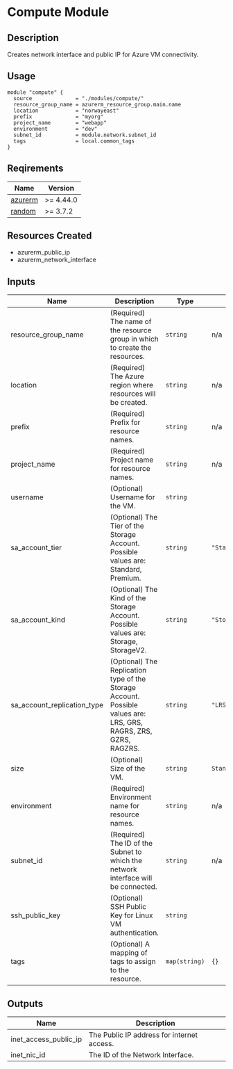# Compute Module

## Description

Creates network interface and public IP for Azure VM connectivity.

## Usage

```hcl
module "compute" {
  source              = "./modules/compute/"
  resource_group_name = azurerm_resource_group.main.name
  location            = "norwayeast"
  prefix              = "myorg"
  project_name        = "webapp"
  environment         = "dev"
  subnet_id           = module.network.subnet_id
  tags                = local.common_tags
}
```

## Reqirements

| Name                                                                            | Version   |
| ------------------------------------------------------------------------------- | --------- |
| <a href="https://registry.terraform.io/providers/hashicorp/azurerm">azurerm</a> | >= 4.44.0 |
| <a href="https://registry.terraform.io/providers/hashicorp/random">random</a>   | >= 3.7.2  |

## Resources Created

- azurerm_public_ip
- azurerm_network_interface

## Inputs

| Name                        | Description                                                                                                      | Type          | Default           | Required |
| --------------------------- | ---------------------------------------------------------------------------------------------------------------- | ------------- | ----------------- | -------- |
| resource_group_name         | (Required) The name of the resource group in which to create the resources.                                      | `string`      | n/a               | yes      |
| location                    | (Required) The Azure region where resources will be created.                                                     | `string`      | n/a               | yes      |
| prefix                      | (Required) Prefix for resource names.                                                                            | `string`      | n/a               | yes      |
| project_name                | (Required) Project name for resource names.                                                                      | `string`      | n/a               | yes      |
| username                    | (Optional) Username for the VM.                                                                                  | `string`      |                   | no       |
| sa_account_tier             | (Optional) The Tier of the Storage Account. Possible values are: Standard, Premium.                              | `string`      | `"Standard"`      | no       |
| sa_account_kind             | (Optional) The Kind of the Storage Account. Possible values are: Storage, StorageV2.                             | `string`      | `"StorageV2"`     | no       |
| sa_account_replication_type | (Optional) The Replication type of the Storage Account. Possible values are: LRS, GRS, RAGRS, ZRS, GZRS, RAGZRS. | `string`      | `"LRS"`           | no       |
| size                        | (Optional) Size of the VM.                                                                                       | `string`      | `Standard_DS1_v2` | no       |
| environment                 | (Required) Environment name for resource names.                                                                  | `string`      | n/a               | yes      |
| subnet_id                   | (Required) The ID of the Subnet to which the network interface will be connected.                                | `string`      | n/a               | yes      |
| ssh_public_key              | (Optional) SSH Public Key for Linux VM authentication.                                                           | `string`      |                   | yes      |
| tags                        | (Optional) A mapping of tags to assign to the resource.                                                          | `map(string)` | `{}`              | no       |

## Outputs

| Name                  | Description                                |
| --------------------- | ------------------------------------------ |
| inet_access_public_ip | The Public IP address for internet access. |
| inet_nic_id           | The ID of the Network Interface.           |
